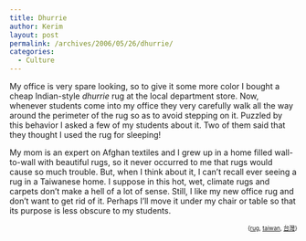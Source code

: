 ```yaml
---
title: Dhurrie
author: Kerim
layout: post
permalink: /archives/2006/05/26/dhurrie/
categories:
  - Culture
---
```

My office is very spare looking, so to give it some more color I bought a cheap Indian-style *dhurrie* rug at the local department store. Now, whenever students come into my office they very carefully walk all the way around the perimeter of the rug so as to avoid stepping on it. Puzzled by this behavior I asked a few of my students about it. Two of them said that they thought I used the rug for sleeping!

My mom is an expert on Afghan textiles and I grew up in a home filled wall-to-wall with beautiful rugs, so it never occurred to me that rugs would cause so much trouble. But, when I think about it, I can&#8217;t recall ever seeing a rug in a Taiwanese home. I suppose in this hot, wet, climate rugs and carpets don&#8217;t make a hell of a lot of sense. Still, I like my new office rug and don&#8217;t want to get rid of it. Perhaps I&#8217;ll move it under my chair or table so that its purpose is less obscure to my students.  
<!-- technorati tags start -->

<div style="text-align:right;">
  <span style="font-size:x-small;">{<a href="http://www.technorati.com/tag/rug" onclick="_gaq.push(['_trackEvent', 'outbound-article', 'http://www.technorati.com/tag/rug', 'rug']);"  rel="tag">rug</a>, <a href="http://www.technorati.com/tag/taiwan" onclick="_gaq.push(['_trackEvent', 'outbound-article', 'http://www.technorati.com/tag/taiwan', 'taiwan']);"  rel="tag">taiwan</a>, <a href="http://www.technorati.com/tag/台灣" onclick="_gaq.push(['_trackEvent', 'outbound-article', 'http://www.technorati.com/tag/台灣', '台灣']);"  rel="tag">台灣</a>}</span>


<!-- technorati tags end -->

